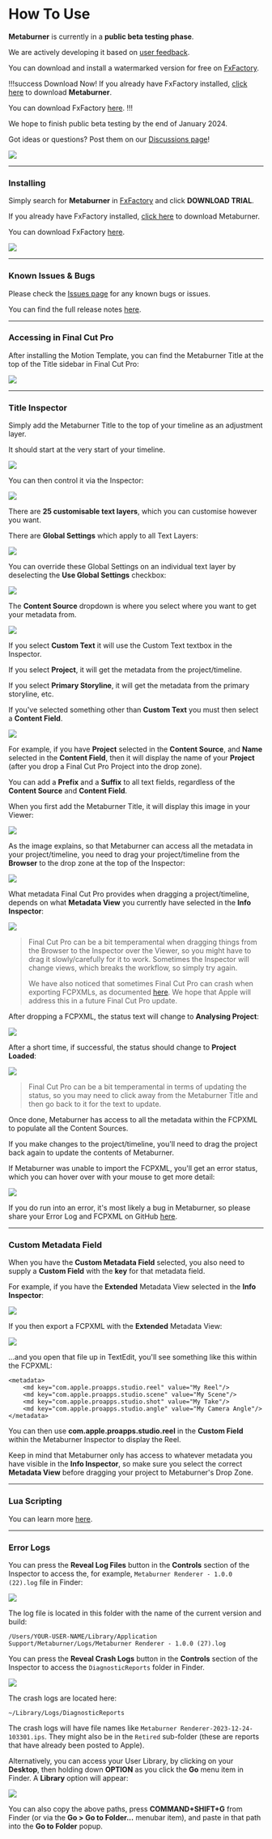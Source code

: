 # How To Use

**Metaburner** is currently in a **public beta testing phase**.

We are actively developing it based on [user feedback](https://github.com/latenitefilms/metaburner/issues).

You can download and install a watermarked version for free on [FxFactory](https://fxfactory.com).

!!!success Download Now!
If you already have FxFactory installed, [click here](fxfactory://app/store?product=metaburner&show) to download **Metaburner**.

You can download FxFactory [here](https://fxfactory.com/download/).
!!!

We hope to finish public beta testing by the end of January 2024.

Got ideas or questions? Post them on our [Discussions page](https://github.com/latenitefilms/metaburner/discussions)!

![](/static/metaburner-pro-screenshot.jpeg)

---

### Installing

Simply search for **Metaburner** in [FxFactory](https://fxfactory.com) and click **DOWNLOAD TRIAL**.

If you already have FxFactory installed, [click here](fxfactory://app/store?product=metaburner&show) to download Metaburner.

You can download FxFactory [here](https://fxfactory.com/download/).

![](static/fxfactory.png)

---

### Known Issues & Bugs

Please check the [Issues page](https://github.com/latenitefilms/metaburner/issues) for any known bugs or issues.

You can find the full release notes [here](/release-notes/).

---

### Accessing in Final Cut Pro

After installing the Motion Template, you can find the Metaburner Title at the top of the Title sidebar in Final Cut Pro:

![](static/title-browser.png)

---

### Title Inspector

Simply add the Metaburner Title to the top of your timeline as an adjustment layer.

It should start at the very start of your timeline.

![](static/timeline.png)

You can then control it via the Inspector:

![](static/inspector.png)

There are **25 customisable text layers**, which you can customise however you want.

There are **Global Settings** which apply to all Text Layers:

![](static/global-settings.png)

You can override these Global Settings on an individual text layer by deselecting the **Use Global Settings** checkbox:

![](static/text-layer.png)

The **Content Source** dropdown is where you select where you want to get your metadata from.

![](static/content-source.png)

If you select **Custom Text** it will use the Custom Text textbox in the Inspector.

If you select **Project**, it will get the metadata from the project/timeline.

If you select **Primary Storyline**, it will get the metadata from the primary storyline, etc.

If you've selected something other than **Custom Text** you must then select a **Content Field**.

![](static/content-field.png)

For example, if you have **Project** selected in the **Content Source**, and **Name** selected in the **Content Field**, then it will display the name of your **Project** (after you drop a Final Cut Pro Project into the drop zone).

You can add a **Prefix** and a **Suffix** to all text fields, regardless of the **Content Source** and **Content Field**.

When you first add the Metaburner Title, it will display this image in your Viewer:

![](static/no-project-loaded.png)

As the image explains, so that Metaburner can access all the metadata in your project/timeline, you need to drag your project/timeline from the **Browser** to the drop zone at the top of the Inspector:

![](static/drop-zone.png)

What metadata Final Cut Pro provides when dragging a project/timeline, depends on what **Metadata View** you currently have selected in the **Info Inspector**:

![](static/metadata-view.png)

> Final Cut Pro can be a bit temperamental when dragging things from the Browser to the Inspector over the Viewer, so you might have to drag it slowly/carefully for it to work. Sometimes the Inspector will change views, which breaks the workflow, so simply try again.
>
> We have also noticed that sometimes Final Cut Pro can crash when exporting FCPXMLs, as documented [here](https://github.com/CommandPost/FCPCafe/issues/307). We hope that Apple will address this in a future Final Cut Pro update.

After dropping a FCPXML, the status text will change to **Analysing Project**:

![](static/loading-fcpxml.png)

After a short time, if successful, the status should change to **Project Loaded**:

![](static/project-loaded.png)

> Final Cut Pro can be a bit temperamental in terms of updating the status, so you may need to click away from the Metaburner Title and then go back to it for the text to update.

Once done, Metaburner has access to all the metadata within the FCPXML to populate all the Content Sources.

If you make changes to the project/timeline, you'll need to drag the project back again to update the contents of Metaburner.

If Metaburner was unable to import the FCPXML, you'll get an error status, which you can hover over with your mouse to get more detail:

![](static/error-in-inspector.png)

If you do run into an error, it's most likely a bug in Metaburner, so please share your Error Log and FCPXML on GitHub [here](https://github.com/latenitefilms/metaburner/issues).

---

### Custom Metadata Field

When you have the **Custom Metadata Field** selected, you also need to supply a **Custom Field** with the **key** for that metadata field.

For example, if you have the **Extended** Metadata View selected in the **Info Inspector**:

![](static/extended-metadata-inspector.png)

If you then export a FCPXML with the **Extended** Metadata View:

![](static/save-extended-metadata.png)

...and you open that file up in TextEdit, you'll see something like this within the FCPXML:

```
<metadata>
    <md key="com.apple.proapps.studio.reel" value="My Reel"/>
    <md key="com.apple.proapps.studio.scene" value="My Scene"/>
    <md key="com.apple.proapps.studio.shot" value="My Take"/>
    <md key="com.apple.proapps.studio.angle" value="My Camera Angle"/>
</metadata>
```

You can then use **com.apple.proapps.studio.reel** in the **Custom Field** within the Metaburner Inspector to display the Reel.

Keep in mind that Metaburner only has access to whatever metadata you have visible in the **Info Inspector**, so make sure you select the correct **Metadata View** before dragging your project to Metaburner's Drop Zone.

---

### Lua Scripting

You can learn more [here](/lua-scripting/).

---

### Error Logs

You can press the **Reveal Log Files** button in the **Controls** section of the Inspector to access the, for example, `Metaburner Renderer - 1.0.0 (22).log` file in Finder:

![](static/reveal-log-files.png)

The log file is located in this folder with the name of the current version and build:

```
/Users/YOUR-USER-NAME/Library/Application Support/Metaburner/Logs/Metaburner Renderer - 1.0.0 (27).log
```

You can press the **Reveal Crash Logs** button in the **Controls** section of the Inspector to access the `DiagnosticReports` folder in Finder.

![](static/reveal-log-files.png)

The crash logs are located here:

```
~/Library/Logs/DiagnosticReports
```

The crash logs will have file names like `Metaburner Renderer-2023-12-24-103301.ips`. They might also be in the `Retired` sub-folder (these are reports that have already been posted to Apple).

Alternatively, you can access your User Library, by clicking on your **Desktop**, then holding down **OPTION** as you click the **Go** menu item in Finder. A **Library** option will appear:

![](static/finder-library.png)

You can also copy the above paths, press **COMMAND+SHIFT+G** from Finder (or via the **Go > Go to Folder...** menubar item), and paste in that path into the **Go to Folder** popup.